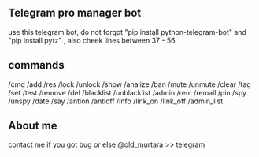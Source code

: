 ## Telegram pro manager bot
use this telegram bot, do not forgot "pip install python-telegram-bot" and "pip install pytz" , also cheek lines between 37 - 56

## commands

/cmd
/add
/res
/lock
/unlock
/show
/analize
/ban
/mute
/unmute
/clear
/tag
/set
/test
/remove
/del
/blacklist
/unblacklist
/admin
/rem
/remall
/pin
/spy
/unspy
/date
/say
/antion
/antioff
/info
/link_on
/link_off
/admin_list

## About me
contact me if you got bug or else  @old_murtara >> telegram
